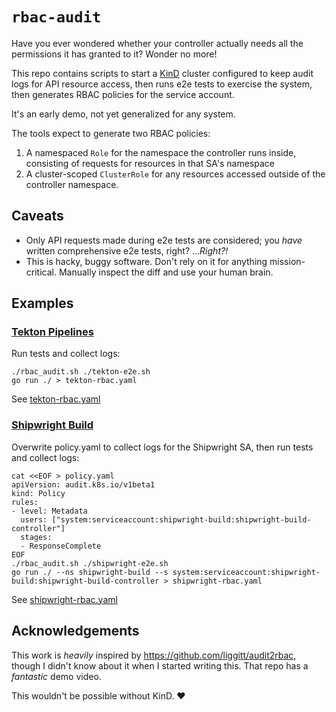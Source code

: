 # `rbac-audit`

Have you ever wondered whether your controller actually needs all the permissions it has granted to it? Wonder no more!

This repo contains scripts to start a [KinD](https://kind.sigs.k8s.io) cluster configured to keep audit logs for API resource access, then runs e2e tests to exercise the system, then generates RBAC policies for the service account.

It's an early demo, not yet generalized for any system.

The tools expect to generate two RBAC policies:

1. A namespaced `Role` for the namespace the controller runs inside, consisting of requests for resources in that SA's namespace
1. A cluster-scoped `ClusterRole` for any resources accessed outside of the controller namespace.

## Caveats

- Only API requests made during e2e tests are considered; you _have_ written comprehensive e2e tests, right? ..._Right?!_
- This is hacky, buggy software. Don't rely on it for anything mission-critical. Manually inspect the diff and use your human brain.

## Examples

### [Tekton Pipelines](https://github.com/tektoncd/pipeline)

Run tests and collect logs:

```
./rbac_audit.sh ./tekton-e2e.sh
go run ./ > tekton-rbac.yaml
```

See [tekton-rbac.yaml](./tekton-rbac.yaml)

### [Shipwright Build](https://github.com/shipwright-io/build)

Overwrite policy.yaml to collect logs for the Shipwright SA, then run tests and collect logs:

```
cat <<EOF > policy.yaml
apiVersion: audit.k8s.io/v1beta1
kind: Policy
rules:
- level: Metadata
  users: ["system:serviceaccount:shipwright-build:shipwright-build-controller"]
  stages:
  - ResponseComplete
EOF
./rbac_audit.sh ./shipwright-e2e.sh
go run ./ --ns shipwright-build --s system:serviceaccount:shipwright-build:shipwright-build-controller > shipwright-rbac.yaml
```

See [shipwright-rbac.yaml](./shipwright-rbac.yaml)

## Acknowledgements

This work is _heavily_ inspired by https://github.com/liggitt/audit2rbac, though I didn't know about it when I started writing this. That repo has a _fantastic_ demo video.

This wouldn't be possible without KinD. ❤️
